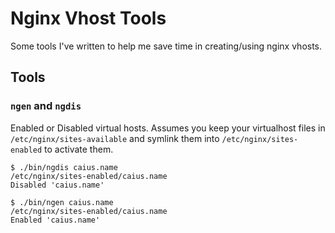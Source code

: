 # Nginx Vhost Tools

Some tools I've written to help me save time in creating/using nginx vhosts.

## Tools

### `ngen` and `ngdis`

Enabled or Disabled virtual hosts. Assumes you keep your virtualhost files in `/etc/nginx/sites-available` and symlink them into `/etc/nginx/sites-enabled` to activate them.

	$ ./bin/ngdis caius.name
	/etc/nginx/sites-enabled/caius.name
	Disabled 'caius.name'

	$ ./bin/ngen caius.name 
	/etc/nginx/sites-enabled/caius.name
	Enabled 'caius.name'

